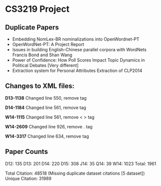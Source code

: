 # CS3219 Project

## Duplicate Papers 
* Embedding NomLex-BR nominalizations into OpenWordnet-PT
* OpenWordNet-PT: A Project Report
* Issues in building English-Chinese parallel corpora with WordNets Francis Bond and Shan Wang
* Power of Confidence: How Poll Scores Impact Topic Dynamics in Political Debates [Very different]
* Extraction system for Personal Attributes Extraction of CLP2014


## Changes to XML files:

**D13-1138**
Changed line 550, remove <surname> tag

**D14-1184**
Changed line 561, remove <surname> tag

**W14-1115**
Changed line 561, remove < > tag

**W14-2609**
Changed line 926, remove <firstName>.<lastName> tag

**W14-3317**
Changed line 634, remove <surname> tag

## Paper Counts

D12:  135
D13: 201
D14: 220
D15: 308
J14: 35
Q14: 39
W14:  1023
Total: 1961

Total Citation: 48518 (Missing duplicate dataset citations [5 dataset])
Unique Citation: 31989

